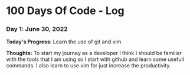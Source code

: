 # 100 Days Of Code - Log

### Day 1: June 30, 2022

**Today's Progress**: Learn the use of git and vim

**Thoughts:** To start my journey as a developer I think I should be familiar with the tools that I am using so I start with github and learn some usefull commands. I also learn to use vim for just increase the productivity.

<!-- **Link to work:** [Calculator App](http://www.example.com) -->
